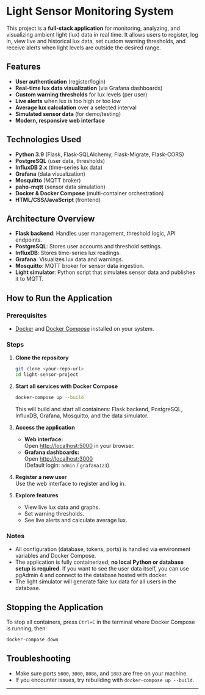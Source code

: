 # Light Sensor Monitoring System

This project is a **full-stack application** for monitoring, analyzing, and visualizing ambient light (lux) data in real time. It allows users to register, log in, view live and historical lux data, set custom warning thresholds, and receive alerts when light levels are outside the desired range.

## Features

- **User authentication** (register/login)
- **Real-time lux data visualization** (via Grafana dashboards)
- **Custom warning thresholds** for lux levels (per user)
- **Live alerts** when lux is too high or too low
- **Average lux calculation** over a selected interval
- **Simulated sensor data** (for demo/testing)
- **Modern, responsive web interface**

## Technologies Used

- **Python 3.9** (Flask, Flask-SQLAlchemy, Flask-Migrate, Flask-CORS)
- **PostgreSQL** (user data, thresholds)
- **InfluxDB 2.x** (time-series lux data)
- **Grafana** (data visualization)
- **Mosquitto** (MQTT broker)
- **paho-mqtt** (sensor data simulation)
- **Docker & Docker Compose** (multi-container orchestration)
- **HTML/CSS/JavaScript** (frontend)

## Architecture Overview

- **Flask backend**: Handles user management, threshold logic, API endpoints.
- **PostgreSQL**: Stores user accounts and threshold settings.
- **InfluxDB**: Stores time-series lux readings.
- **Grafana**: Visualizes lux data and warnings.
- **Mosquitto**: MQTT broker for sensor data ingestion.
- **Light simulator**: Python script that simulates sensor data and publishes it to MQTT.

## How to Run the Application

### Prerequisites

- [Docker](https://www.docker.com/get-started) and [Docker Compose](https://docs.docker.com/compose/) installed on your system.

### Steps

1. **Clone the repository**
    ```sh
    git clone <your-repo-url>
    cd light-sensor-project
    ```

2. **Start all services with Docker Compose**
    ```sh
    docker-compose up --build
    ```
    This will build and start all containers: Flask backend, PostgreSQL, InfluxDB, Grafana, Mosquitto, and the data simulator.

3. **Access the application**
    - **Web interface:**  
      Open [http://localhost:5000](http://localhost:5000) in your browser.
    - **Grafana dashboards:**  
      Open [http://localhost:3000](http://localhost:3000)  
      (Default login: `admin` / `grafana123`)

4. **Register a new user**  
   Use the web interface to register and log in.

5. **Explore features**
    - View live lux data and graphs.
    - Set warning thresholds.
    - See live alerts and calculate average lux.

### Notes

- All configuration (database, tokens, ports) is handled via environment variables and Docker Compose.
- The application is fully containerized; **no local Python or database setup is required**. If you want to see the user data itself, you can use pgAdmin 4 and connect to the database hosted with docker.
- The light simulator will generate fake lux data for all users in the database.

## Stopping the Application

To stop all containers, press `Ctrl+C` in the terminal where Docker Compose is running, then:
```sh
docker-compose down
```

## Troubleshooting

- Make sure ports `5000`, `3000`, `8086`, and `1883` are free on your machine.
- If you encounter issues, try rebuilding with `docker-compose up --build`.

---
